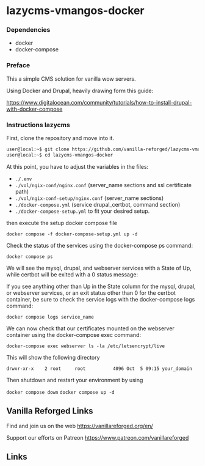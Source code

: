 # lazycms-vmangos-docker

### Dependencies

+ docker
+ docker-compose

### Preface

This a simple CMS solution for vanilla wow servers.

Using Docker and Drupal, heavily drawing form this guide:

https://www.digitalocean.com/community/tutorials/how-to-install-drupal-with-docker-compose

### Instructions lazycms

First, clone the repository and move into it.

```sh
user@local:~$ git clone https://github.com/vanilla-reforged/lazycms-vmangos-docker
user@local:~$ cd lazycms-vmangos-docker
```

At this point, you have to adjust the variables in the files:
- `./.env`
- `./vol/ngix-conf/nginx.conf` (server_name sections and ssl certificate path)
- `./vol/ngix-conf-setup/nginx.conf` (server_name sections)
- `./docker-compose.yml` (service drupal_certbot, command section)
- `./docker-compose-setup.yml`
to fit your desired setup. 

then execute the setup docker compose file

`docker compose -f docker-compose-setup.yml up -d`

Check the status of the services using the docker-compose ps command:

`docker compose ps`

We will see the mysql, drupal, and webserver services with a State of Up, while certbot will be exited with a 0 status message:

If you see anything other than Up in the State column for the mysql, drupal, or webserver services, or an exit status other than 0 for the certbot container, be sure to check the service logs with the docker-compose logs command:

`docker compose logs service_name`

We can now check that our certificates mounted on the webserver container using the docker-compose exec command:

`docker-compose exec webserver ls -la /etc/letsencrypt/live`

This will show the following directory

`drwxr-xr-x    2 root     root          4096 Oct  5 09:15 your_domain`

Then shutdown and restart your environment by using

`docker compose down`
`docker compose up -d`

## Vanilla Reforged Links

Find and join us on the web https://vanillareforged.org/en/

Support our efforts on Patreon https://www.patreon.com/vanillareforged

## Links

[vmangos]: https://github.com/vmangos/core
